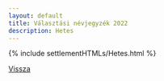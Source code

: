 ```yaml
---
layout: default
title: Választási névjegyzék 2022
description: Hetes
---
```


{% include settlementHTMLs/Hetes.html %}

[Vissza](../)